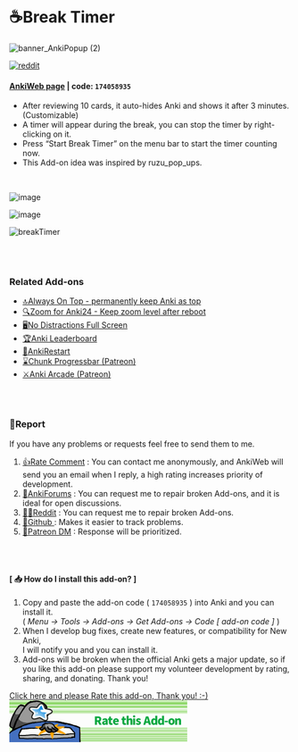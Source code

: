 # ☕Break Timer

![banner_AnkiPopup (2)](https://github.com/user-attachments/assets/cac2621a-71e9-4487-ada3-45cbf248e2ca)  

[![reddit](https://github.com/shigeyukey/AnkiRestart/assets/124401518/85368aad-6f50-4335-8858-7a30a66fb065)](https://www.reddit.com/user/Shige-yuki)  

#### [AnkiWeb page](https://ankiweb.net/shared/info/174058935) | code: `174058935`

* After reviewing 10 cards, it auto-hides Anki and shows it after 3 minutes. (Customizable)
* A timer will appear during the break, you can stop the timer by right-clicking on it.
* Press “Start Break Timer” on the menu bar to start the timer counting now.
* This Add-on idea was inspired by ruzu_pop_ups.

<br>

![image](https://github.com/user-attachments/assets/9c54c646-df0b-4299-a29a-9b185b0b240f) 

![image](https://github.com/user-attachments/assets/8fc7c94b-11fb-4407-a8ce-703cc70da8a4)  

![breakTimer](https://github.com/user-attachments/assets/843d28c3-c098-4e54-beef-0ac30ce9472c)  


<br><br>

### Related Add-ons

 *  [🔝Always On Top - permanently keep Anki as top](https://ankiweb.net/shared/info/1045980020)
 *  [🔍️Zoom for Anki24 - Keep zoom level after reboot](https://ankiweb.net/shared/info/1923741581)
 *  [🖥️No Distractions Full Screen ](https://ankiweb.net/shared/info/1370336700)
 *  [🏆Anki Leaderboard](anki-leaderboard.md)
 *  [🔂AnkiRestart](ankirestart.md)
 *  [⌛️Chunk Progressbar (Patreon)](progress-bar-for-anki.md)
 *  [⚔️️Anki Arcade (Patreon)](AnkiArcade/Home.md)

<br><br>

### 🚨Report

If you have any problems or requests feel free to send them to me.

  1. <a href="https://ankiweb.net/shared/review/174058935" target="_blank">👍️Rate Comment</a> : You can contact me anonymously, and AnkiWeb will send you an email when I reply, a high rating increases priority of development.
  2. <a href="https://forums.ankiweb.net/t/support-thread-anki-pop-up-after-10-cards-take-a-3-minute-break-by-shige/41242" target="_blank">🌟AnkiForums</a> : You can request me to repair broken Add-ons, and it is ideal for open discussions.
  2. <a href="https://www.reddit.com/r/Anki/comments/1b0eybn/simple_fix_of_broken_addons_for_the_latest_anki/" target="_blank">👩‍🚀Reddit</a> : You can request me to repair broken Add-ons.
  3. <a href="https://github.com/shigeyukey/my_addons/issues" target="_blank">🐙Github </a> : Makes it easier to track problems.
  4. <a href="https://www.patreon.com/Shigeyuki" target="_blank">💖Patreon DM</a> : Response will be prioritized.


<br><br>


#### \[ 📥 How do I install this add-on? ]
1. Copy and paste the add-on code ( `174058935` )  into Anki and you can install it.<br>
    ( *Menu -> Tools -> Add-ons -> Get Add-ons -> Code \[ add-on code ]* )
2. When I develop bug fixes, create new features, or compatibility for New Anki,<br>
 I will notify you and you can install it.
3. Add-ons will be broken when the official Anki gets a major update, so if you like this add-on please support my volunteer development by rating, sharing, and donating. Thank you!<br>

[Click here and please Rate this add-on, Thank you! :-) <br>
 ![Please rate this](https://raw.githubusercontent.com/shigeyukey/my_addons/main/media_files/rate_this.gif)](https://ankiweb.net/shared/review/174058935)
